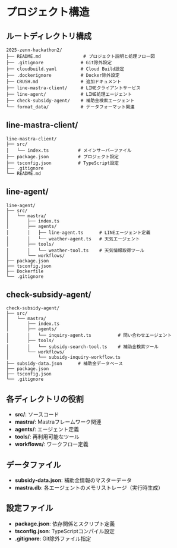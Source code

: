 # プロジェクト構造

## ルートディレクトリ構成
```
2025-zenn-hackathon2/
├── README.md                # プロジェクト説明と処理フロー図
├── .gitignore              # Git除外設定
├── cloudbuild.yaml         # Cloud Build設定
├── .dockerignore           # Docker除外設定
├── CRUSH.md                # 追加ドキュメント
├── line-mastra-client/     # LINEクライアントサービス
├── line-agent/             # LINE処理エージェント
├── check-subsidy-agent/    # 補助金検索エージェント
└── format_data/            # データフォーマット関連

```

## line-mastra-client/
```
line-mastra-client/
├── src/
│   └── index.ts           # メインサーバーファイル
├── package.json           # プロジェクト設定
├── tsconfig.json          # TypeScript設定
├── .gitignore
└── README.md
```

## line-agent/
```
line-agent/
├── src/
│   └── mastra/
│       ├── index.ts
│       ├── agents/
│       │   ├── line-agent.ts      # LINEエージェント定義
│       │   └── weather-agent.ts   # 天気エージェント
│       ├── tools/
│       │   └── weather-tool.ts    # 天気情報取得ツール
│       └── workflows/
├── package.json
├── tsconfig.json
├── Dockerfile
└── .gitignore
```

## check-subsidy-agent/
```
check-subsidy-agent/
├── src/
│   └── mastra/
│       ├── index.ts
│       ├── agents/
│       │   └── inquiry-agent.ts          # 問い合わせエージェント
│       ├── tools/
│       │   └── subsidy-search-tool.ts    # 補助金検索ツール
│       └── workflows/
│           └── subsidy-inquiry-workflow.ts
├── subsidy-data.json      # 補助金データベース
├── package.json
├── tsconfig.json
└── .gitignore
```

## 各ディレクトリの役割
- **src/**: ソースコード
- **mastra/**: Mastraフレームワーク関連
- **agents/**: エージェント定義
- **tools/**: 再利用可能なツール
- **workflows/**: ワークフロー定義

## データファイル
- **subsidy-data.json**: 補助金情報のマスターデータ
- **mastra.db**: 各エージェントのメモリストレージ（実行時生成）

## 設定ファイル
- **package.json**: 依存関係とスクリプト定義
- **tsconfig.json**: TypeScriptコンパイル設定
- **.gitignore**: Git除外ファイル指定